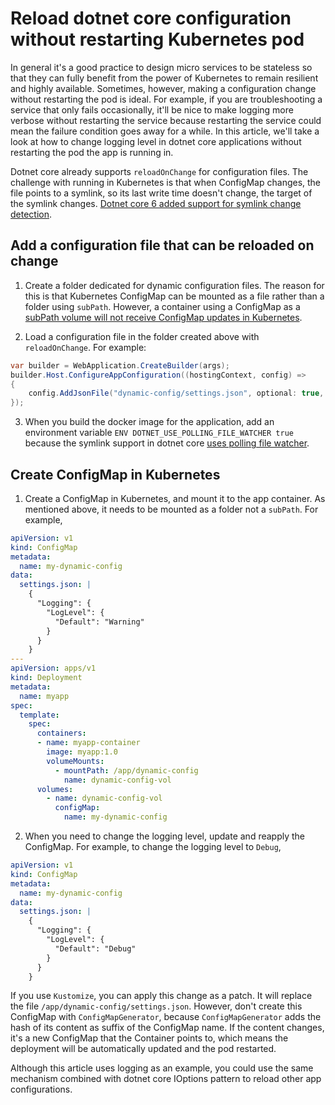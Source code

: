 # Reload dotnet core configuration without restarting Kubernetes pod

In general it's a good practice to design micro services to be stateless so that they can fully benefit from the power of Kubernetes to remain resilient and highly available. Sometimes, however, making a configuration change without restarting the pod is ideal. For example, if you are troubleshooting a service that only fails occasionally, it'll be nice to make logging more verbose without restarting the service because restarting the service could mean the failure condition goes away for a while. In this article, we'll take a look at how to change logging level in dotnet core applications without restarting the pod the app is running in.

Dotnet core already supports `reloadOnChange` for configuration files. The challenge with running in Kubernetes is that when ConfigMap changes, the file points to a symlink, so its last write time doesn't change, the target of the symlink changes. [Dotnet core 6 added support for symlink change detection](https://github.com/dotnet/runtime/pull/55664).

## Add a configuration file that can be reloaded on change

1. Create a folder dedicated for dynamic configuration files. The reason for this is that Kubernetes ConfigMap can be mounted as a file rather than a folder using `subPath`. However, a container using a ConfigMap as a [subPath volume will not receive ConfigMap updates in Kubernetes](https://kubernetes.io/docs/tasks/configure-pod-container/configure-pod-configmap/#mounted-configmaps-are-updated-automatically).

2. Load a configuration file in the folder created above with `reloadOnChange`. For example:

```c#
var builder = WebApplication.CreateBuilder(args);
builder.Host.ConfigureAppConfiguration((hostingContext, config) =>
{
    config.AddJsonFile("dynamic-config/settings.json", optional: true, reloadOnChange: true);
});
```

3. When you build the docker image for the application, add an environment variable `ENV DOTNET_USE_POLLING_FILE_WATCHER true` because the symlink support in dotnet core [uses polling file watcher](https://learn.microsoft.com/en-us/dotnet/api/microsoft.extensions.fileproviders.physicalfileprovider.usepollingfilewatcher?view=dotnet-plat-ext-6.0).

## Create ConfigMap in Kubernetes

1. Create a ConfigMap in Kubernetes, and mount it to the app container. As mentioned above, it needs to be mounted as a folder not a `subPath`. For example,

```yaml
apiVersion: v1
kind: ConfigMap
metadata:
  name: my-dynamic-config
data:
  settings.json: |
    {
      "Logging": {
        "LogLevel": {
          "Default": "Warning"
        }
      }
    }
---
apiVersion: apps/v1
kind: Deployment
metadata:
  name: myapp
spec:
  template:
    spec:
      containers:
      - name: myapp-container
        image: myapp:1.0
        volumeMounts:
          - mountPath: /app/dynamic-config
            name: dynamic-config-vol
      volumes:
        - name: dynamic-config-vol
          configMap:
            name: my-dynamic-config
```

2. When you need to change the logging level, update and reapply the ConfigMap. For example, to change the logging level to `Debug`,

```yaml
apiVersion: v1
kind: ConfigMap
metadata:
  name: my-dynamic-config
data:
  settings.json: |
    {
      "Logging": {
        "LogLevel": {
          "Default": "Debug"
        }
      }
    }
```

If you use `Kustomize`, you can apply this change as a patch. It will replace the file `/app/dynamic-config/settings.json`.
However, don't create this ConfigMap with `ConfigMapGenerator`, because  `ConfigMapGenerator` adds the hash of its content as suffix of the ConfigMap name. If the content changes, it's a new ConfigMap that the Container points to, which means the deployment will be automatically updated and the pod restarted.

Although this article uses logging as an example, you could use the same mechanism combined with dotnet core IOptions pattern to reload other app configurations.
